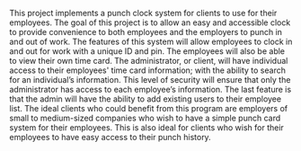 This project implements a punch clock system for clients to use for their employees. The goal of this project is to allow an easy and accessible clock to provide convenience to both employees and the employers to punch in and out of work. The features of this system will allow employees to clock in and out for work with a unique ID and pin. The employees will also be able to view their own time card. The administrator, or client, will have individual access to their employees' time card information; with the ability to search for an individual’s information. This level of security will ensure that only the administrator has access to each employee’s information. The last feature is that the admin will have the ability to add existing users to their employee list. The ideal clients who could benefit from this program are employers of small to medium-sized companies who wish to have a simple punch card system for their employees.  This is also ideal for clients who wish for their employees to have easy access to their punch history.
